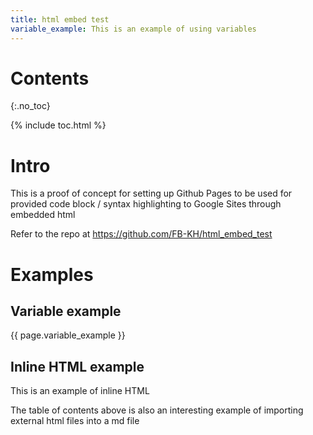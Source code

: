 ```yaml
---
title: html embed test
variable_example: This is an example of using variables
---
```

# Contents
{:.no_toc}

{% include toc.html %}

# Intro

This is a proof of concept for setting up Github Pages to be used for provided code block / syntax highlighting to Google Sites through embedded html

Refer to the repo at https://github.com/FB-KH/html_embed_test 

# Examples

## Variable example

{{ page.variable_example }}

## Inline HTML example

<p>This is an example of inline HTML</p>
The table of contents above is also an interesting example of importing external html files into a md file

